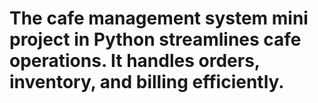 # The cafe management system mini project in Python streamlines cafe operations. It handles orders, inventory, and billing efficiently.
